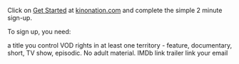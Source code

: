 Click on <a href="https://app.kinonation.com/owner/signup">Get Started</a> at
<a href="http://kinonation.com/">kinonation.com</a> and complete the simple 2 minute sign-up.

To sign up, you need:

a title you control VOD rights in at least one territory - feature, documentary, short, TV show, episodic. No adult material.
IMDb link
trailer link
your email
